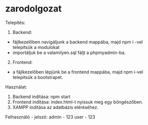 # zarodolgozat

Telepítés:
1. Backend:
 - fájlkezelőben navigáljunk a backend mappába, majd npm i -vel telepítsük a modulokat
 - importáljuk be a valamilyen.sql fáljt a phpmyadmin-ba.
2. Frontend:
 - a fájlkezelőben lépjünk be a frontend mappába, majd npm i-vel telepítsük a bootstrapet.
 
Használat:
1. Backend indítása: npm start
2. Frontend indítása: index.html-t nyissuk meg egy böngészőben.
3. XAMPP indítása az adatbázis eléréséhez.

Felhasználó - jelszó:
admin - 123
user - 123
